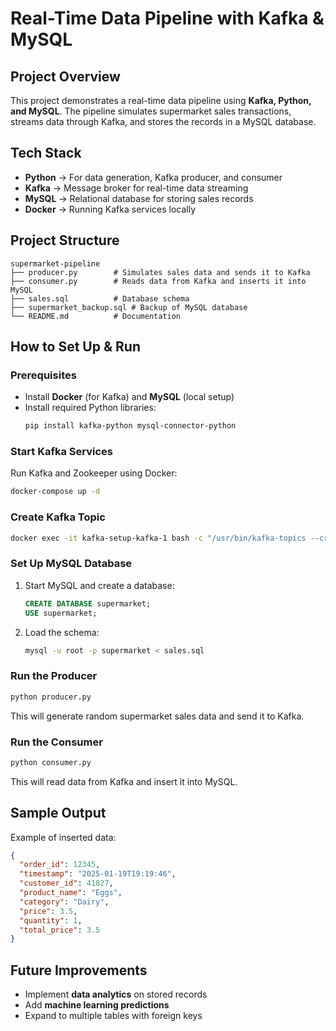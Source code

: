 # Real-Time Data Pipeline with Kafka & MySQL

## Project Overview
This project demonstrates a real-time data pipeline using **Kafka, Python, and MySQL**. The pipeline simulates supermarket sales transactions, streams data through Kafka, and stores the records in a MySQL database.

## Tech Stack
- **Python** → For data generation, Kafka producer, and consumer
- **Kafka** → Message broker for real-time data streaming
- **MySQL** → Relational database for storing sales records
- **Docker** → Running Kafka services locally

## Project Structure
```
supermarket-pipeline
├── producer.py        # Simulates sales data and sends it to Kafka
├── consumer.py        # Reads data from Kafka and inserts it into MySQL
├── sales.sql          # Database schema
├── supermarket_backup.sql # Backup of MySQL database
└── README.md          # Documentation
```

## How to Set Up & Run
### Prerequisites
- Install **Docker** (for Kafka) and **MySQL** (local setup)
- Install required Python libraries:
  ```sh
  pip install kafka-python mysql-connector-python
  ```

### Start Kafka Services
Run Kafka and Zookeeper using Docker:
```sh
docker-compose up -d
```

### Create Kafka Topic
```sh
docker exec -it kafka-setup-kafka-1 bash -c "/usr/bin/kafka-topics --create --topic sales-topic --bootstrap-server localhost:9092 --partitions 1 --replication-factor 1"
```

### Set Up MySQL Database
1. Start MySQL and create a database:
   ```sql
   CREATE DATABASE supermarket;
   USE supermarket;
   ```
2. Load the schema:
   ```sh
   mysql -u root -p supermarket < sales.sql
   ```

### Run the Producer
```sh
python producer.py
```
This will generate random supermarket sales data and send it to Kafka.

### Run the Consumer
```sh
python consumer.py
```
This will read data from Kafka and insert it into MySQL.

## Sample Output
Example of inserted data:
```json
{
  "order_id": 12345,
  "timestamp": "2025-01-19T19:19:46",
  "customer_id": 41827,
  "product_name": "Eggs",
  "category": "Dairy",
  "price": 3.5,
  "quantity": 1,
  "total_price": 3.5
}
```

## Future Improvements
- Implement **data analytics** on stored records
- Add **machine learning predictions**
- Expand to multiple tables with foreign keys

